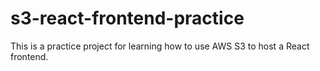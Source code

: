 # s3-react-frontend-practice

This is a practice project for learning how to use AWS S3 to host a React frontend.
